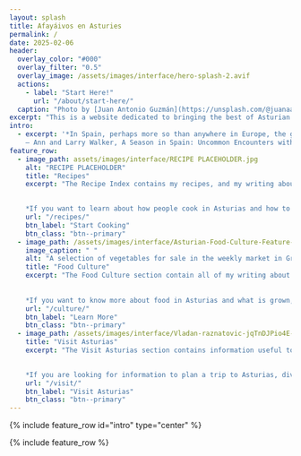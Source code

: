 ```yaml
---
layout: splash
title: Afayáivos en Asturies
permalink: /
date: 2025-02-06
header:
  overlay_color: "#000"
  overlay_filter: "0.5"
  overlay_image: /assets/images/interface/hero-splash-2.avif
  actions:
    - label: "Start Here!"
      url: "/about/start-here/"
  caption: "Photo by [Juan Antonio Guzmán](https://unsplash.com/@juanaan95?utm_content=creditCopyText&utm_medium=referral&utm_source=unsplash)"
excerpt: "This is a website dedicated to bringing the best of Asturian food culture to the English-speaking world. Equal parts [cookbook](/recipes/), [travel guide](/visit/), and [ethnography](/culture/)."
intro: 
  - excerpt: '*In Spain, perhaps more so than anywhere in Europe, the geography of the land has played a major role in the political. cultural, and culinary history of the people who lived on the land. It has certainly played a role in what those people put in their cooking pot.*<br />
    — Ann and Larry Walker, A Season in Spain: Uncommon Encounters with Spanish Food and Wine (New York: Simon and Schuster, 1992), 14'
feature_row:
  - image_path: assets/images/interface/RECIPE PLACEHOLDER.jpg
    alt: "RECIPE PLACEHOLDER"
    title: "Recipes"
    excerpt: "The Recipe Index contains my recipes, and my writing about those recipes. I provide both context and a trans-cultural perspective on each recipe I post. Like much regional American food, Asturian food is easy to cook, homey, and hearty. It’s basically perfect for home cooking, and the majority of Asturian restaurants pride themselves on being home-cooking types of places that serve exactly what people want to eat. 
    

    *If you want to learn about how people cook in Asturias and how to reproduce those dishes at home, this is where you should look.*"
    url: "/recipes/"
    btn_label: "Start Cooking"
    btn_class: "btn--primary"
  - image_path: /assets/images/interface/Asturian-Food-Culture-Feature-19.jpeg
    image_caption: " "
    alt: "A selection of vegetables for sale in the weekly market in Grau, Asturias"
    title: "Food Culture"
    excerpt: "The Food Culture section contain all of my writing about the gastronomy and drinking culture of Asturias. This is the bulk of the ethnographic portion of the site. Farming, Food History, artisan production, ingredients and products all fall under this category.
    
    
    *If you want to know more about food in Asturias and what is grown, made, and eaten here, this section is for you.*"
    url: "/culture/"
    btn_label: "Learn More"
    btn_class: "btn--primary"
  - image_path: /assets/images/interface/Vladan-raznatovic-jqTnDJPio4E-unsplash.jpg
    title: "Visit Asturias"
    excerpt: "The Visit Asturias section contains information useful to people coming to visit Asturias. If you are considering a trip here, this is where to start. I write about the cities, towns, villages, and regions of Asturias. I also provide guides to the artisan food producers in Asturias, and a calendar of food related happenings. And, of course, I offer guided tours in English of literally anything I write about on this website.

    
    *If you are looking for information to plan a trip to Asturias, dive in here.*"
    url: "/visit/"
    btn_label: "Visit Asturias"
    btn_class: "btn--primary"
---
```


{% include feature_row id="intro" type="center" %}

{% include feature_row %}